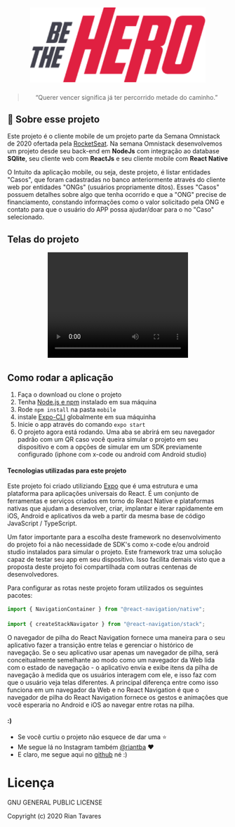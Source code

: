 <h1 align="center">
    <img alt="Launchbase" src="imgs/logo@3x.png" width="400px" />
</h1>

<blockquote align="center">“Querer vencer significa já ter percorrido metade do caminho.”</blockquote>

## :rocket: Sobre esse projeto

<p>Este projeto é o cliente mobile de um projeto parte da Semana Omnistack de 2020 ofertada pela <a href="https://rocketseat.com.br/" target="_blank"> RocketSeat</a>. 
Na semana Omnistack desenvolvemos um projeto desde seu back-end em <strong>NodeJs</strong> com integração ao database<strong> SQlite</strong>, seu cliente web com <strong>ReactJs</strong>  e seu cliente mobile com <strong>React Native</strong>  </p>
<p>O Intuito da aplicação mobile, ou seja, deste projeto, é listar entidades "Casos", que foram cadastradas no banco anteriormente através do cliente web por entidades "ONGs" (usuários propriamente ditos). Esses "Casos" possuem detalhes sobre algo que tenha ocorrido e que a "ONG" precise de financiamento, constando informações como o valor solicitado pela ONG e contato para que o usuário do APP possa ajudar/doar para o no "Caso" selecionado.</p>

## Telas do projeto

<p align="center">
  <video width="320" height="240" controls>
    <source src="imgs/telas.mov" type="video/mov">
    Your browser does not support the video tag.
  </video>
</p>

## Como rodar a aplicação

1. Faça o download ou clone o projeto
2. Tenha [Node.js e npm](https://nodejs.org/it/) instalado em sua máquina
3. Rode `npm install` na pasta `mobile`
4. instale [Expo-CLI](https://docs.expo.io/versions/latest/get-started/installation/) globalmente em sua máquinha
5. Inicie o app através do comando `expo start`
6. O projeto agora está rodando. Uma aba se abrirá em seu navegador padrão com um QR caso você queira simular o projeto em seu dispositivo e com a opções de simular em um SDK previamente configurado (iphone com x-code ou android com Android studio)

#### Tecnologias utilizadas para este projeto

Este projeto foi criado utiliziando [Expo](https://docs.expo.io/versions/v37.0.0/) que é uma estrutura e uma plataforma para aplicações universais do React. É um conjunto de ferramentas e serviços criados em torno do React Native e plataformas nativas que ajudam a desenvolver, criar, implantar e iterar rapidamente em iOS, Android e aplicativos da web a partir da mesma base de código JavaScript / TypeScript.

Um fator importante para a escolha deste framework no desenvolvimento do projeto foi a não necessidade de SDK's como x-code e/ou android studio instalados para simular o projeto. Este framework traz uma solução capaz de testar seu app em seu dispositivo. Isso facilita demais visto que a proposta deste projeto foi compartilhada com outras centenas de desenvolvedores.

Para configurar as rotas neste projeto foram utilizados os seguintes pacotes:

```js
import { NavigationContainer } from "@react-navigation/native";

import { createStackNavigator } from "@react-navigation/stack";
```

O navegador de pilha do React Navigation fornece uma maneira para o seu aplicativo fazer a transição entre telas e gerenciar o histórico de navegação. Se o seu aplicativo usar apenas um navegador de pilha, será conceitualmente semelhante ao modo como um navegador da Web lida com o estado de navegação - o aplicativo envia e exibe itens da pilha de navegação à medida que os usuários interagem com ele, e isso faz com que o usuário veja telas diferentes. A principal diferença entre como isso funciona em um navegador da Web e no React Navigation é que o navegador de pilha do React Navigation fornece os gestos e animações que você esperaria no Android e iOS ao navegar entre rotas na pilha.

#### :)

- Se você curtiu o projeto não esquece de dar uma :star:
- Me segue lá no Instagram também [@riantba](https://www.instagram.com/riantba/) :heart:
- E claro, me segue aqui no [github](https://github.com/RianTavares) né :)

<h1>Licença</h1>

GNU GENERAL PUBLIC LICENSE

Copyright (c) 2020 Rian Tavares
